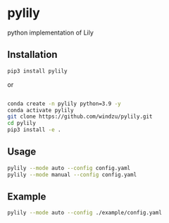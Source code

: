 # pylily

python implementation of Lily

## Installation

```bash
pip3 install pylily
```

or

```bash

conda create -n pylily python=3.9 -y
conda activate pylily
git clone https://github.com/windzu/pylily.git
cd pylily
pip3 install -e .
```

## Usage

```bash
pylily --mode auto --config config.yaml
pylily --mode manual --config config.yaml
```

## Example

```bash
pylily --mode auto --config ./example/config.yaml
```
